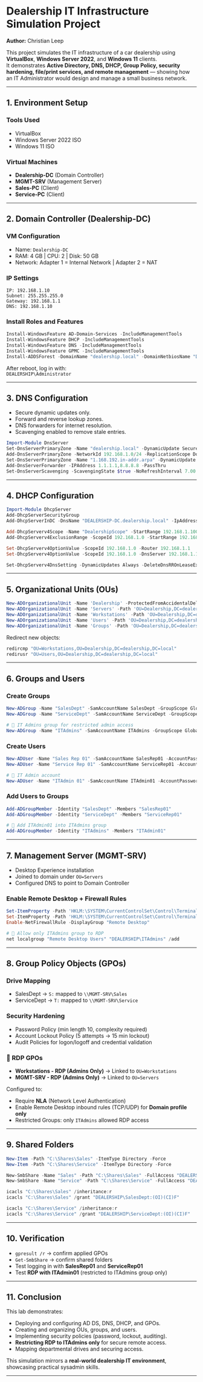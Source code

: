 # Dealership IT Infrastructure Simulation Project
**Author:** Christian Leep  

This project simulates the IT infrastructure of a car dealership using **VirtualBox**, **Windows Server 2022**, and **Windows 11** clients.  
It demonstrates **Active Directory, DNS, DHCP, Group Policy, security hardening, file/print services, and remote management** — showing how an IT Administrator would design and manage a small business network.

---

## 1. Environment Setup
### Tools Used
- VirtualBox  
- Windows Server 2022 ISO  
- Windows 11 ISO  

### Virtual Machines
- **Dealership-DC** (Domain Controller)  
- **MGMT-SRV** (Management Server)  
- **Sales-PC** (Client)  
- **Service-PC** (Client)  

---

## 2. Domain Controller (Dealership-DC)
### VM Configuration
- Name: `Dealership-DC`  
- RAM: 4 GB | CPU: 2 | Disk: 50 GB  
- Network: Adapter 1 = Internal Network | Adapter 2 = NAT  

### IP Settings
```
IP: 192.168.1.10
Subnet: 255.255.255.0
Gateway: 192.168.1.1
DNS: 192.168.1.10
```

### Install Roles and Features
```powershell
Install-WindowsFeature AD-Domain-Services -IncludeManagementTools
Install-WindowsFeature DHCP -IncludeManagementTools
Install-WindowsFeature DNS -IncludeManagementTools
Install-WindowsFeature GPMC -IncludeManagementTools
Install-ADDSForest -DomainName "dealership.local" -DomainNetbiosName "DEALERSHIP" -InstallDNS
```

After reboot, log in with:  
`DEALERSHIP\Administrator`

---

## 3. DNS Configuration
- Secure dynamic updates only.  
- Forward and reverse lookup zones.  
- DNS forwarders for internet resolution.  
- Scavenging enabled to remove stale entries.

```powershell
Import-Module DnsServer
Set-DnsServerPrimaryZone -Name "dealership.local" -DynamicUpdate Secure
Add-DnsServerPrimaryZone -NetworkId 192.168.1.0/24 -ReplicationScope Domain
Set-DnsServerPrimaryZone -Name "1.168.192.in-addr.arpa" -DynamicUpdate Secure
Add-DnsServerForwarder -IPAddress 1.1.1.1,8.8.8.8 -PassThru
Set-DnsServerScavenging -ScavengingState $true -NoRefreshInterval 7.00:00:00 -RefreshInterval 7.00:00:00
```

---

## 4. DHCP Configuration
```powershell
Import-Module DhcpServer
Add-DhcpServerSecurityGroup
Add-DhcpServerInDC -DnsName "DEALERSHIP-DC.dealership.local" -IpAddress 192.168.1.10

Add-DhcpServerv4Scope -Name "DealershipScope" -StartRange 192.168.1.100 -EndRange 192.168.1.200 -SubnetMask 255.255.255.0 -State Active
Add-DhcpServerv4ExclusionRange -ScopeId 192.168.1.0 -StartRange 192.168.1.1 -EndRange 192.168.1.20

Set-DhcpServerv4OptionValue -ScopeId 192.168.1.0 -Router 192.168.1.1
Set-DhcpServerv4OptionValue -ScopeId 192.168.1.0 -DnsServer 192.168.1.10 -DnsDomain dealership.local

Set-DhcpServerv4DnsSetting -DynamicUpdates Always -DeleteDnsRROnLeaseExpiry $true -DisableDnsPtrRRUpdate $false
```

---

## 5. Organizational Units (OUs)
```powershell
New-ADOrganizationalUnit -Name 'Dealership' -ProtectedFromAccidentalDeletion $true
New-ADOrganizationalUnit -Name 'Servers' -Path 'OU=Dealership,DC=dealership,DC=local'
New-ADOrganizationalUnit -Name 'Workstations' -Path 'OU=Dealership,DC=dealership,DC=local'
New-ADOrganizationalUnit -Name 'Users' -Path 'OU=Dealership,DC=dealership,DC=local'
New-ADOrganizationalUnit -Name 'Groups' -Path 'OU=Dealership,DC=dealership,DC=local'
```

Redirect new objects:
```powershell
redircmp "OU=Workstations,OU=Dealership,DC=dealership,DC=local"
redirusr "OU=Users,OU=Dealership,DC=dealership,DC=local"
```

---

## 6. Groups and Users
### Create Groups
```powershell
New-ADGroup -Name "SalesDept" -SamAccountName SalesDept -GroupScope Global -GroupCategory Security -Path 'OU=Groups,OU=Dealership,DC=dealership,DC=local'
New-ADGroup -Name "ServiceDept" -SamAccountName ServiceDept -GroupScope Global -GroupCategory Security -Path 'OU=Groups,OU=Dealership,DC=dealership,DC=local'

# 🔑 IT Admins group for restricted admin access
New-ADGroup -Name "ITAdmins" -SamAccountName ITAdmins -GroupScope Global -GroupCategory Security -Path 'OU=Groups,OU=Dealership,DC=dealership,DC=local'
```

### Create Users
```powershell
New-ADUser -Name "Sales Rep 01" -SamAccountName SalesRep01 -AccountPassword (ConvertTo-SecureString "SalesP@ss1" -AsPlainText -Force) -Enabled $true -Path 'OU=Users,OU=Dealership,DC=dealership,DC=local'
New-ADUser -Name "Service Rep 01" -SamAccountName ServiceRep01 -AccountPassword (ConvertTo-SecureString "ServiceP@ss1" -AsPlainText -Force) -Enabled $true -Path 'OU=Users,OU=Dealership,DC=dealership,DC=local'

# 🔑 IT Admin account
New-ADUser -Name "ITAdmin 01" -SamAccountName ITAdmin01 -AccountPassword (ConvertTo-SecureString "ITAdminP@ss1" -AsPlainText -Force) -Enabled $true -Path 'OU=Users,OU=Dealership,DC=dealership,DC=local'
```

### Add Users to Groups
```powershell
Add-ADGroupMember -Identity "SalesDept" -Members "SalesRep01"
Add-ADGroupMember -Identity "ServiceDept" -Members "ServiceRep01"

# 🔑 Add ITAdmin01 into ITAdmins group
Add-ADGroupMember -Identity "ITAdmins" -Members "ITAdmin01"
```

---

## 7. Management Server (MGMT-SRV)
- Desktop Experience installation  
- Joined to domain under `OU=Servers`  
- Configured DNS to point to Domain Controller  

### Enable Remote Desktop + Firewall Rules
```powershell
Set-ItemProperty -Path 'HKLM:\SYSTEM\CurrentControlSet\Control\Terminal Server' -Name 'fDenyTSConnections' -Value 0
Set-ItemProperty -Path 'HKLM:\SYSTEM\CurrentControlSet\Control\Terminal Server\WinStations\RDP-Tcp' -Name 'UserAuthentication' -Value 1
Enable-NetFirewallRule -DisplayGroup "Remote Desktop"

# 🔑 Allow only ITAdmins group to RDP
net localgroup "Remote Desktop Users" "DEALERSHIP\ITAdmins" /add
```

---

## 8. Group Policy Objects (GPOs)
### Drive Mapping
- SalesDept → `S:` mapped to `\\MGMT-SRV\Sales`  
- ServiceDept → `T:` mapped to `\\MGMT-SRV\Service`  

### Security Hardening
- Password Policy (min length 10, complexity required)  
- Account Lockout Policy (5 attempts → 15 min lockout)  
- Audit Policies for logon/logoff and credential validation  

### 🔑 RDP GPOs
- **Workstations - RDP (Admins Only)** → Linked to `OU=Workstations`  
- **MGMT-SRV - RDP (Admins Only)** → Linked to `OU=Servers`  

Configured to:  
- Require **NLA** (Network Level Authentication)  
- Enable Remote Desktop inbound rules (TCP/UDP) for **Domain profile only**  
- Restricted Groups: only `ITAdmins` allowed RDP access  

---

## 9. Shared Folders
```powershell
New-Item -Path "C:\Shares\Sales" -ItemType Directory -Force
New-Item -Path "C:\Shares\Service" -ItemType Directory -Force

New-SmbShare -Name "Sales" -Path "C:\Shares\Sales" -FullAccess "DEALERSHIP\SalesDept"
New-SmbShare -Name "Service" -Path "C:\Shares\Service" -FullAccess "DEALERSHIP\ServiceDept"

icacls "C:\Shares\Sales" /inheritance:r
icacls "C:\Shares\Sales" /grant "DEALERSHIP\SalesDept:(OI)(CI)F"

icacls "C:\Shares\Service" /inheritance:r
icacls "C:\Shares\Service" /grant "DEALERSHIP\ServiceDept:(OI)(CI)F"
```

---

## 10. Verification
- `gpresult /r` → confirm applied GPOs  
- `Get-SmbShare` → confirm shared folders  
- Test logging in with **SalesRep01** and **ServiceRep01**  
- Test **RDP with ITAdmin01** (restricted to ITAdmins group only)  

---

## 11. Conclusion
This lab demonstrates:  
- Deploying and configuring AD DS, DNS, DHCP, and GPOs.  
- Creating and organizing OUs, groups, and users.  
- Implementing security policies (password, lockout, auditing).  
- **Restricting RDP to ITAdmins only** for secure remote access.  
- Mapping departmental drives and securing access.  

This simulation mirrors a **real-world dealership IT environment**, showcasing practical sysadmin skills.

---
